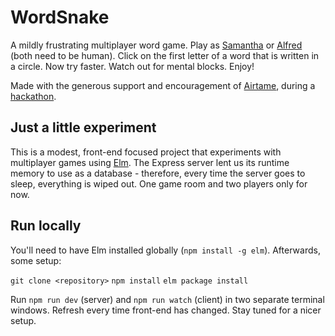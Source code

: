 # WordSnake

A mildly frustrating multiplayer word game. Play as [Samantha](/theroom/samantha) or [Alfred](/theroom/alfred) (both need to be human). Click on the first letter of a word that is written in a circle. Now try faster. Watch out for mental blocks. Enjoy!

Made with the generous support and encouragement of [Airtame](https://airtame.com), during a [hackathon](http://blog.airtame.com/hackairthon-2/#wordsnakeamultiplayerwordgame).

## Just a little experiment

This is a modest, front-end focused project that experiments with multiplayer games using [Elm](http://elm-lang.org/). The Express server lent us its runtime memory to use as a database - therefore, every time the server goes to sleep, everything is wiped out. One game room and two players only for now.

## Run locally

You'll need to have Elm installed globally (`npm install -g elm`). Afterwards, some setup:

`git clone <repository>`
`npm install`
`elm package install`

Run `npm run dev` (server) and `npm run watch` (client) in two separate terminal windows. Refresh every time front-end has changed. Stay tuned for a nicer setup.
